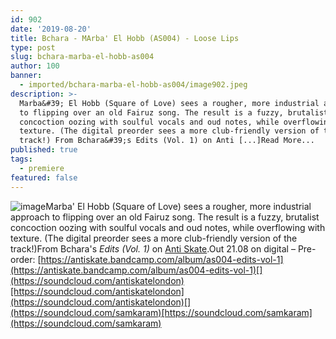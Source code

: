 ```yaml
---
id: 902
date: '2019-08-20'
title: Bchara - MArba' El Hobb (AS004) - Loose Lips
type: post
slug: bchara-marba-el-hobb-as004
author: 100
banner:
  - imported/bchara-marba-el-hobb-as004/image902.jpeg
description: >-
  Marba&#39; El Hobb (Square of Love) sees a rougher, more industrial approach
  to flipping over an old Fairuz song. The result is a fuzzy, brutalist
  concoction oozing with soulful vocals and oud notes, while overflowing with
  texture. (The digital preorder sees a more club-friendly version of the
  track!) From Bchara&#39;s Edits (Vol. 1) on Anti [...]Read More...
published: true
tags:
  - premiere
featured: false
---
```

![image](../imported/bchara-marba-el-hobb-as004/image902.jpeg)Marba' El Hobb (Square of Love) sees a rougher, more industrial approach to flipping over an old Fairuz song. The result is a fuzzy, brutalist concoction oozing with soulful vocals and oud notes, while overflowing with texture. (The digital preorder sees a more club-friendly version of the track!)From Bchara's _Edits (Vol. 1)_ on [Anti Skate](https://antiskate.bandcamp.com).Out 21.08 on digital – Pre-order: [](https://antiskate.bandcamp.com/album/as004-edits-vol-1)[https://antiskate.bandcamp.com/album/as004-edits-vol-1](https://antiskate.bandcamp.com/album/as004-edits-vol-1)[](https://soundcloud.com/antiskatelondon)[https://soundcloud.com/antiskatelondon](https://soundcloud.com/antiskatelondon)[](https://soundcloud.com/samkaram)[https://soundcloud.com/samkaram](https://soundcloud.com/samkaram)